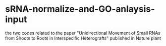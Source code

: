 # sRNA-normalize-and-GO-anlaysis-input
the two codes related to the paper "Unidirectional Movement of Small RNAs from Shoots to Roots in Interspecific Heterografts" published in Nature plant
